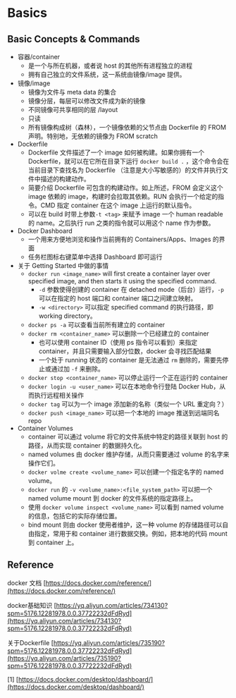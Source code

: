 # Basics

## Basic Concepts & Commands

* 容器/container
  * 是一个与所在机器，或者说 host 的其他所有进程独立的进程
  * 拥有自己独立的文件系统，这一系统由镜像/image 提供。
* 镜像/image
  * 镜像为文件与 meta data 的集合
  * 镜像分层，每层可以修改文件成为新的镜像
  * 不同镜像可共享相同的层 /layout
  * 只读
  * 所有镜像构成树（森林），一个镜像依赖的父节点由 Dockerfile 的 FROM 声明。特别地，无依赖的镜像为 FROM scratch
* Dockerfile
  * Dockerfile 文件描述了一个 image 如何被构建。如果你拥有一个 Dockerfile，就可以在它所在目录下运行 `docker build .` ，这个命令会在当前目录下查找名为 Dockerfile （注意是大小写敏感的）的文件并执行文件中描述的构建动作。
  * 简要介绍 Dockerfile 可包含的构建动作。如上所述，FROM 会定义这个 image 依赖的 image，构建时会拉取其依赖。RUN 会执行一个给定的指令。CMD 指定 container 在这个 image 上运行的默认指令。
  * 可以在 build 时带上参数`-t <tag>` 来赋予 image 一个 human readable 的 name。之后执行 run 之类的指令就可以用这个 name 作为参数。
* Docker Dashboard
  * 一个用来方便地浏览和操作当前拥有的 Containers/Apps、Images 的界面
  * 任务栏图标右键菜单中选择 Dashboard 即可运行
* 关于 Getting Started 中做的事情
  * `docker run <image_name>` will first create a container layer over specified image, and then starts it using the specified command.
    * `-d` 参数使得创建的 container 在 detached mode（后台）运行，`-p` 可以在指定的 host 端口和 container 端口之间建立映射。
    * `-w <directory>` 可以指定 specified command 的执行路径，即 working directory。
  * `docker ps -a` 可以查看当前所有建立的 container
  * `docker rm <container_name>` 可以删除一个已经建立的 container
    * 也可以使用 container ID（使用 ps 指令可以看到）来指定 container，并且只需要输入部分位数，docker 会寻找匹配结果
    * 一个处于 running 状态的 container 是无法通过 `rm` 删除的，需要先停止或通过加 `-f` 来删除。
  * `docker stop <container_name>` 可以停止运行一个正在运行的 container
  * `docker login -u <user_name>` 可以在本地命令行登陆 Docker Hub，从而执行远程相关操作
  * `docker tag` 可以为一个 image 添加新的名称（类似一个 URL 重定向？） 
  * `docker push <image_name>` 可以把一个本地的 image 推送到远端同名 repo
* Container Volumes
  * container 可以通过 volume 将它的文件系统中特定的路径关联到 host 的路径，从而实现 container 的数据持久化。
  * named volumes 由 docker 维护存储，从而只需要通过 volume 的名字来操作它们。
  * `docker volme create <volume_name>` 可以创建一个指定名字的 named volume。
  * `docker run` 的 `-v <volume_name>:<file_system_path>` 可以把一个 named volume mount 到 docker 的文件系统的指定路径上。
  * 使用 `docker volume inspect <volume_name>` 可以看到 named volume 的信息，包括它的实际存储位置。
  * bind mount 则由 docker 使用者维护，这一种 volume 的存储路径可以自由指定，常用于和 container 进行数据交换。例如，把本地的代码 mount 到 container 上。

## Reference

docker 文档 [https://docs.docker.com/reference/](https://docs.docker.com/reference/)

docker基础知识 [https://yq.aliyun.com/articles/734130?spm=5176.12281978.0.0.37722232dFdRyd](https://yq.aliyun.com/articles/734130?spm=5176.12281978.0.0.37722232dFdRyd)

关于Dockerfile [https://yq.aliyun.com/articles/735190?spm=5176.12281978.0.0.37722232dFdRyd](https://yq.aliyun.com/articles/735190?spm=5176.12281978.0.0.37722232dFdRyd)

\[1\] [https://docs.docker.com/desktop/dashboard/](https://docs.docker.com/desktop/dashboard/)



